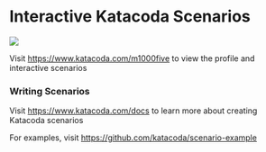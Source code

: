 # Interactive Katacoda Scenarios

[![](http://shields.katacoda.com/katacoda/m1000five/count.svg)](https://www.katacoda.com/m1000five "Get your profile on Katacoda.com")

Visit https://www.katacoda.com/m1000five to view the profile and interactive scenarios

### Writing Scenarios
Visit https://www.katacoda.com/docs to learn more about creating Katacoda scenarios

For examples, visit https://github.com/katacoda/scenario-example
